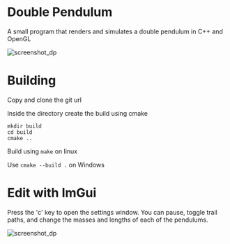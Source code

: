 # Double Pendulum
A small program that renders and simulates a double pendulum in C++ and OpenGL

![screenshot_dp](.github/dp1.png)

# Building
Copy and clone the git url

Inside the directory create the build using cmake
```
mkdir build
cd build
cmake ..
```
Build using ```make``` on linux

Use ```cmake --build .``` on Windows

# Edit with ImGui
Press the 'c' key to open the settings window.
You can pause, toggle trail paths, and change the masses and lengths of each of the pendulums.

![screenshot_dp](.github/dpImgui.png)
